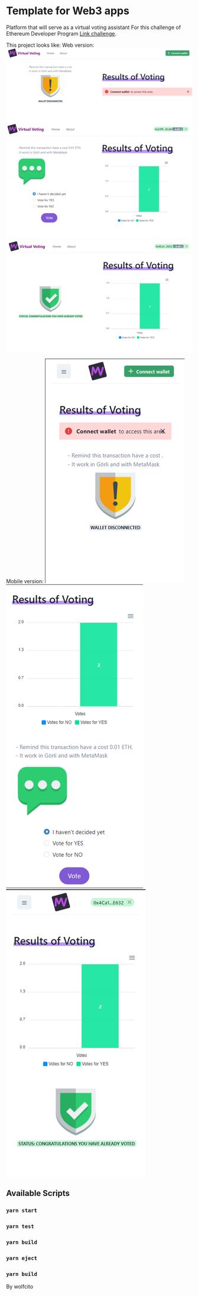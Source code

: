 # Template for Web3 apps

Platform that will serve as a virtual voting assistant
For this challenge of Ethereum Developer Program [Link challenge](https://github.com/protofire/platzi-web3-libs).

This project looks like:
Web version:
![Web version 1](images/web1.png)
![Web version 2](images/web2.png)
![web version 3](images/web3.png)

Mobile version:
![mobile version 1](images/mobile1.png)
![mobile version 2](images/mobile2.png)
![mobile version 3](images/mobile3.png)

## Available Scripts

### `yarn start`

### `yarn test`

### `yarn build`

### `yarn eject`

### `yarn build`

By wolfcito
